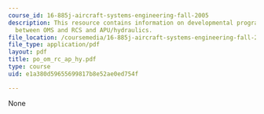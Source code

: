 ```yaml
---
course_id: 16-885j-aircraft-systems-engineering-fall-2005
description: This resource contains information on developmental program, difference
  between OMS and RCS and APU/hydraulics.
file_location: /coursemedia/16-885j-aircraft-systems-engineering-fall-2005/e1a380d59655699817b8e52ae0ed754f_po_om_rc_ap_hy.pdf
file_type: application/pdf
layout: pdf
title: po_om_rc_ap_hy.pdf
type: course
uid: e1a380d59655699817b8e52ae0ed754f

---
```

None